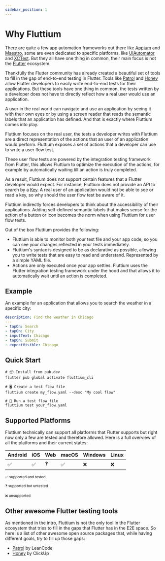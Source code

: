 ```yaml
---
sidebar_position: 1
---
```


# Why Fluttium

There are quite a few app automation frameworks out there like [Appium](https://appium.io)
and [Maestro](https://maestro.mobile.dev), some are even dedicated to specific platforms, like
[UIAutomator](https://developer.android.com/training/testing/other-components/ui-automator) and
[XCTest](https://developer.apple.com/documentation/xctest). But they all have one thing in common,
their main focus is not the [Flutter](https://flutter.dev) ecosystem.

Thankfully the Flutter community has already created a beautiful set of tools to fill in the gap of
end-to-end testing in Flutter. Tools like [Patrol](https://patrol.leancode.co/) and
[Honey](https://github.com/clickup/honey) allow Flutter developers to easily write end-to-end tests
for their applications. But these tools have one thing in common, the tests written by a developer
does not have to directly reflect how a real user would use an application.

A user in the real world can navigate and use an application by seeing it with their own eyes or by
using a screen reader that reads the semantic labels that an application has defined. And that is
exactly where Fluttium comes into play.

Fluttium focuses on the real user, the tests a developer writes with Fluttium are a direct
representation of the actions that an user of an application would perform. Fluttium exposes a set
of actions that a developer can use to write a user flow test.

These user flow tests are powered by the integration testing framework from Flutter, this allows
Fluttium to optimize the execution of the actions, for example by automatically waiting till an
action is truly completed.

As a result, Fluttium does not support certain features that a
Flutter developer would expect. For instance, Fluttium does not provide an API to search by a
[Key](https://api.flutter.dev/flutter/foundation/Key-class.html). A real user of an application
would not be able to see or read a key, so why should the user flow test be aware of it.

Fluttium indirectly forces developers to think about the accessibility of their applications.
Adding self-defined semantic labels that makes sense for the action of a button or icon becomes the
norm when using Fluttium for user flow tests.

Out of the box Fluttium provides the following:

- Fluttium is able to monitor both your test file and your app code, so you can see your changes
  reflected in your tests immediately.
- Fluttium's syntax is designed to be as declarative as possible, allowing you to write tests
  that are easy to read and understand. Represented by a simple YAML file.
- Actions are only executed once your app settles. Fluttium uses the Flutter integration testing
  framework under the hood and that allows it to automatically wait until an action is completed.

## Example

An example for an application that allows you to search the weather in a specific city:

```yaml
description: Find the weather in Chicago
---
- tapOn: Search
- tapOn: City
- inputText: Chicago
- tapOn: Submit
- expectVisible: Chicago
```

## Quick Start

```shell
# 📦 Install from pub.dev
flutter pub global activate fluttium_cli

# 🖥 Create a test flow file
fluttium create my_flow.yaml --desc "My cool flow"

# 🧪 Run a test flow file
fluttium test your_flow.yaml
```

## Supported Platforms

Fluttium technically can support all platforms that Flutter supports but right now only a few are
tested and therefore allowed. Here is a full overview of all the platforms and their current
states:

| Android | iOS | Web | macOS | Windows | Linux |
| ------- | --- | --- | ----- | ------- | ----- |
| ✅      | ✅  | ❓  | ✅    | ❌      | ❌    |

<small>
✅ supported and tested<br></br>
❓ supported but untested <br></br>
❌ unsupported
</small>

## Other awesome Flutter testing tools

As mentioned in the intro, Fluttium is not the only tool in the Flutter ecosystem that tries to fill
in the gaps that Flutter has in the E2E space. So here is a list of other awesome open source
packages that, while having different goals, try to fill up those gaps:

- [Patrol](https://patrol.leancode.co/) by LeanCode
- [Honey](https://github.com/clickup/honey) by ClickUp
